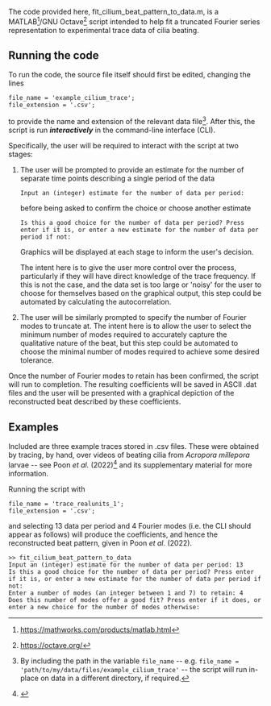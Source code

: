 The code provided here, fit_cilium_beat_pattern_to_data.m, is a MATLAB[^matlab]/GNU Octave[^octave] script intended to help fit a truncated Fourier series representation to experimental trace data of cilia beating.

## Running the code

To run the code, the source file itself should first be edited, changing the lines
```
file_name = 'example_cilium_trace';
file_extension = '.csv';
```
to provide the name and extension of the relevant data file[^file_path]. After this, the script is run ***interactively*** in the command-line interface (CLI).

Specifically, the user will be required to interact with the script at two stages:
1. The user will be prompted to provide an estimate for the number of separate time points describing a single period of the data

   ```
   Input an (integer) estimate for the number of data per period:
   ```
   
   before being asked to confirm the choice or choose another estimate
   
   ```
   Is this a good choice for the number of data per period? Press enter if it is, or enter a new estimate for the number of data per period if not: 
   ```
   
   Graphics will be displayed at each stage to inform the user's decision.
   
   The intent here is to give the user more control over the process, particularly if they will have direct knowledge of the trace frequency. If this is not the case, and the data set is too large or 'noisy' for the user to choose for themselves based on the graphical output, this step could be automated by calculating the autocorrelation.
   
2. The user will be similarly prompted to specify the number of Fourier modes to truncate at. The intent here is to allow the user to select the minimum number of modes required to accurately capture the qualitative nature of the beat, but this step could be automated to choose the minimal number of modes required to achieve some desired tolerance.

Once the number of Fourier modes to retain has been confirmed, the script will run to completion. The resulting coefficients will be saved in ASCII .dat files and the user will be presented with a graphical depiction of the reconstructed beat described by these coefficients.

## Examples

Included are three example traces stored in .csv files. These were obtained by tracing, by hand, over videos of beating cilia from _Acropora millepora_ larvae -- see Poon _et al._ (2022)[^paper_link] and its supplementary material for more information.

Running the script with
```
file_name = 'trace_realunits_1';
file_extension = '.csv';
```
and selecting 13 data per period and 4 Fourier modes (i.e. the CLI should appear as follows) will produce the coefficients, and hence the reconstructed beat pattern, given in Poon _et al._ (2022).
```
>> fit_cilium_beat_pattern_to_data
Input an (integer) estimate for the number of data per period: 13
Is this a good choice for the number of data per period? Press enter if it is, or enter a new estimate for the number of data per period if not: 
Enter a number of modes (an integer between 1 and 7) to retain: 4
Does this number of modes offer a good fit? Press enter if it does, or enter a new choice for the number of modes otherwise: 
```

[^file_path]: By including the path in the variable `file_name` -- e.g. `file_name = 'path/to/my/data/files/example_cilium_trace'` -- the script will run in-place on data in a different directory, if required.

[^matlab]: https://mathworks.com/products/matlab.html

[^octave]: https://octave.org/

[^paper_link]: <insert link here>
